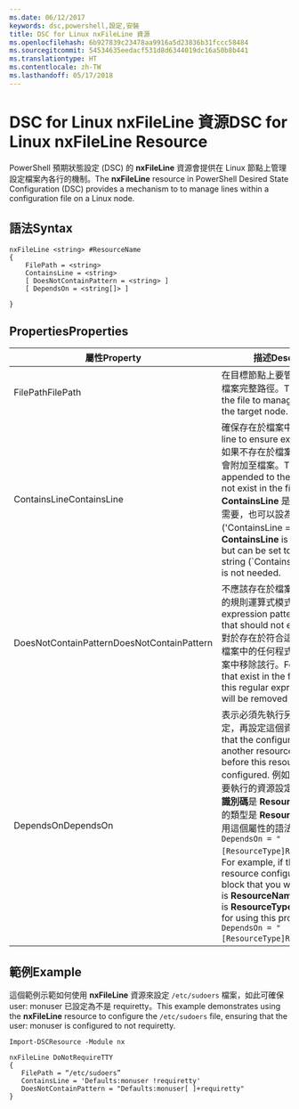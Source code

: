 ```yaml
---
ms.date: 06/12/2017
keywords: dsc,powershell,設定,安裝
title: DSC for Linux nxFileLine 資源
ms.openlocfilehash: 6b927839c23478aa9916a5d23836b31fccc58484
ms.sourcegitcommit: 54534635eedacf531d8d6344019dc16a50b8b441
ms.translationtype: HT
ms.contentlocale: zh-TW
ms.lasthandoff: 05/17/2018
---
```

# <a name="dsc-for-linux-nxfileline-resource"></a><span data-ttu-id="f93db-103">DSC for Linux nxFileLine 資源</span><span class="sxs-lookup"><span data-stu-id="f93db-103">DSC for Linux nxFileLine Resource</span></span>

<span data-ttu-id="f93db-104">PowerShell 預期狀態設定 (DSC) 的 **nxFileLine** 資源會提供在 Linux 節點上管理設定檔案內各行的機制。</span><span class="sxs-lookup"><span data-stu-id="f93db-104">The **nxFileLine** resource in PowerShell Desired State Configuration (DSC) provides a mechanism to to manage lines within a configuration file on a Linux node.</span></span>

## <a name="syntax"></a><span data-ttu-id="f93db-105">語法</span><span class="sxs-lookup"><span data-stu-id="f93db-105">Syntax</span></span>

```
nxFileLine <string> #ResourceName
{
    FilePath = <string>
    ContainsLine = <string>
    [ DoesNotContainPattern = <string> ]
    [ DependsOn = <string[]> ]

}
```

## <a name="properties"></a><span data-ttu-id="f93db-106">Properties</span><span class="sxs-lookup"><span data-stu-id="f93db-106">Properties</span></span>

|  <span data-ttu-id="f93db-107">屬性</span><span class="sxs-lookup"><span data-stu-id="f93db-107">Property</span></span> |  <span data-ttu-id="f93db-108">描述</span><span class="sxs-lookup"><span data-stu-id="f93db-108">Description</span></span> |
|---|---|
| <span data-ttu-id="f93db-109">FilePath</span><span class="sxs-lookup"><span data-stu-id="f93db-109">FilePath</span></span>| <span data-ttu-id="f93db-110">在目標節點上要管理程式碼行的檔案完整路徑。</span><span class="sxs-lookup"><span data-stu-id="f93db-110">The full path to the file to manage lines in on the target node.</span></span>|
| <span data-ttu-id="f93db-111">ContainsLine</span><span class="sxs-lookup"><span data-stu-id="f93db-111">ContainsLine</span></span>| <span data-ttu-id="f93db-112">確保存在於檔案中的程式碼行。</span><span class="sxs-lookup"><span data-stu-id="f93db-112">A line to ensure exists in the file.</span></span> <span data-ttu-id="f93db-113">如果不存在於檔案中，這一行就會附加至檔案。</span><span class="sxs-lookup"><span data-stu-id="f93db-113">This line will be appended to the file if it does not exist in the file.</span></span> <span data-ttu-id="f93db-114">**ContainsLine** 是必要的，但如不需要，也可以設為空字串 ('ContainsLine = ‘’``)。</span><span class="sxs-lookup"><span data-stu-id="f93db-114">**ContainsLine** is mandatory, but can be set to an empty string (\`ContainsLine = ‘’\`\`) if it is not needed.</span></span>|
| <span data-ttu-id="f93db-115">DoesNotContainPattern</span><span class="sxs-lookup"><span data-stu-id="f93db-115">DoesNotContainPattern</span></span>| <span data-ttu-id="f93db-116">不應該存在於檔案中的程式碼行的規則運算式模式。</span><span class="sxs-lookup"><span data-stu-id="f93db-116">A regular expression pattern for lines that should not exist in the file.</span></span> <span data-ttu-id="f93db-117">對於存在於符合這個規則運算式檔案中的任何程式碼行，會從檔案中移除該行。</span><span class="sxs-lookup"><span data-stu-id="f93db-117">For any lines that exist in the file that match this regular expression, the line will be removed from the file.</span></span>|
| <span data-ttu-id="f93db-118">DependsOn</span><span class="sxs-lookup"><span data-stu-id="f93db-118">DependsOn</span></span> | <span data-ttu-id="f93db-119">表示必須先執行另一個資源的設定，再設定這個資源。</span><span class="sxs-lookup"><span data-stu-id="f93db-119">Indicates that the configuration of another resource must run before this resource is configured.</span></span> <span data-ttu-id="f93db-120">例如，如果第一個想要執行的資源設定指令碼區塊的**識別碼**是 **ResourceName**，而它的類型是 **ResourceType**，則使用這個屬性的語法就是 `DependsOn = "[ResourceType]ResourceName"`。</span><span class="sxs-lookup"><span data-stu-id="f93db-120">For example, if the **ID** of the resource configuration script block that you want to run first is **ResourceName** and its type is **ResourceType**, the syntax for using this property is `DependsOn = "[ResourceType]ResourceName"`.</span></span>|

## <a name="example"></a><span data-ttu-id="f93db-121">範例</span><span class="sxs-lookup"><span data-stu-id="f93db-121">Example</span></span>

<span data-ttu-id="f93db-122">這個範例示範如何使用 **nxFileLine** 資源來設定 `/etc/sudoers` 檔案，如此可確保 user: monuser 已設定為不是 requiretty。</span><span class="sxs-lookup"><span data-stu-id="f93db-122">This example demonstrates using the **nxFileLine** resource to configure the `/etc/sudoers` file, ensuring that the user: monuser is configured to not requiretty.</span></span>

```
Import-DSCResource -Module nx

nxFileLine DoNotRequireTTY
{
   FilePath = “/etc/sudoers”
   ContainsLine = 'Defaults:monuser !requiretty'
   DoesNotContainPattern = "Defaults:monuser[ ]+requiretty"
}
```